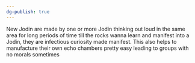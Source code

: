 ```yaml
---
dg-publish: true
---
```

New Jodin are made by one or more Jodin thinking out loud in the same area for long periods of time till the rocks wanna learn and manifest into a Jodin, they are infectious curiosity made manifest. This also helps to manufacture their own echo chambers pretty easy leading to groups with no morals sometimes 